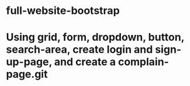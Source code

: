 # full-website-bootstrap
# Using grid, form, dropdown, button, search-area, create login and sign-up-page, and create a complain-page.git